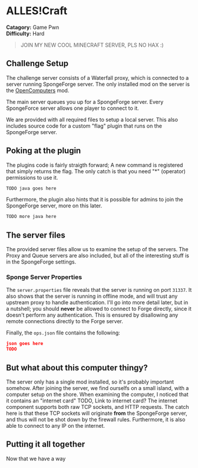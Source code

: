 # ALLES!Craft
**Catagory:** Game Pwn  
**Difficulty:** Hard
> JOIN MY NEW COOL MINECRAFT SERVER, PLS NO HAX :)

## Challenge Setup
The challenge server consists of a Waterfall proxy, which is connected to a server running SpongeForge server. The only installed mod on the server is the [OpenComputers](https://github.com/MightyPirates/OpenComputers) mod.  
  
The main server queues you up for a SpongeForge server. Every SpongeForce server allows one player to connect to it.  
  
We are provided with all required files to setup a local server. This also includes source code for a custom "flag" plugin that runs on the SpongeForge server.

## Poking at the plugin
The plugins code is fairly straigth forward; A new command is registered that simply returns the flag. The only catch is that you need "\*" (operator) permissions to use it.  
```java
TODO java goes here
```
Furthermore, the plugin also hints that it is possible for admins to join the SpongeForge server, more on this later.
```java
TODO more java here
```

## The server files
The provided server files allow us to examine the setup of the servers. The Proxy and Queue servers are also included, but all of the interesting stuff is in the SpongeForge settings.  
  
### Sponge Server Properties
The `server.properties` file reveals that the server is running on port `31337`. It also shows that the server is running in offline mode, and will trust any upstream proxy to handle authentication. I'll go into more detail later, but in a nutshell; you should **never** be allowed to connect to Forge directly, since it doesn't perform any authentication. This is ensured by disallowing any remote connections directly to the Forge server.  

Finally, the `ops.json` file contains the following:
```json
json goes here
TODO
```

## But what about this computer thingy?
The server only has a single mod installed, so it's probably important somehow. After joining the server, we find ourselfs on a small island, with a computer setup on the shore. When examining the computer, I noticed that it contains an "internet card"
TODO, Link to internet card?
The internet component supports both raw TCP sockets, and HTTP requests. The catch here is that these TCP sockets will originate **from** the SpongeForge server, and thus will not be shot down by the firewall rules. Furthermore, it is also able to connect to any IP on the internet.

## Putting it all together
Now that we have a way 


